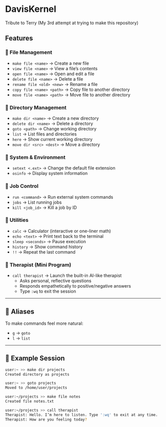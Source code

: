 # DavisKernel
Tribute to Terry
(My 3rd attempt at trying to make this repository)

## Features

### 🔹 File Management
- `make file <name>` → Create a new file
- `view file <name>` → View a file’s contents
- `open file <name>` → Open and edit a file
- `delete file <name>` → Delete a file
- `rename file <old> <new>` → Rename a file
- `copy file <name> <path>` → Copy file to another directory
- `move file <name> <path>` → Move file to another directory

### 🔹 Directory Management
- `make dir <name>` → Create a new directory
- `delete dir <name>` → Delete a directory
- `goto <path>` → Change working directory
- `list` → List files and directories
- `here` → Show current working directory
- `move dir <src> <dest>` → Move a directory

### 🔹 System & Environment
- `setext <.ext>` → Change the default file extension
- `osinfo` → Display system information

### 🔹 Job Control
- `run <command>` → Run external system commands
- `jobs` → List running jobs
- `kill <job_id>` → Kill a job by ID

### 🔹 Utilities
- `calc` → Calculator (interactive or one-liner math)
- `echo <text>` → Print text back to the terminal
- `sleep <seconds>` → Pause execution
- `history` → Show command history
- `!!` → Repeat the last command

### 🔹 Therapist (Mini Program)
- `call therapist` → Launch the built-in AI-like therapist
  - Asks personal, reflective questions
  - Responds empathetically to positive/negative answers
  - Type `:wq` to exit the session

---

## 🔹 Aliases
To make commands feel more natural:
- `g` → `goto`
- `l` → `list`

---

## 🔹 Example Session

```bash
user:~ >> make dir projects
Created directory as projects

user:~ >> goto projects
Moved to /home/user/projects

user:~/projects >> make file notes
Created file notes.txt

user:~/projects >> call therapist
Therapist: Hello. I’m here to listen. Type ':wq' to exit at any time.
Therapist: How are you feeling today?
